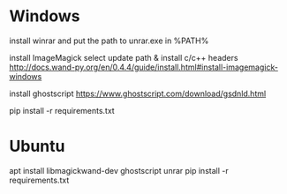 # Windows

install winrar and put the path to unrar.exe in %PATH%

install ImageMagick select update path & install c/c++ headers
http://docs.wand-py.org/en/0.4.4/guide/install.html#install-imagemagick-windows

install ghostscript
https://www.ghostscript.com/download/gsdnld.html

pip install -r requirements.txt

# Ubuntu

apt install libmagickwand-dev ghostscript unrar
pip install -r requirements.txt
